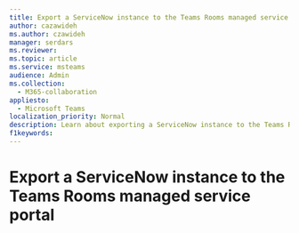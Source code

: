 ```yaml
---
title: Export a ServiceNow instance to the Teams Rooms managed service portal
author: cazawideh
ms.author: czawideh
manager: serdars
ms.reviewer: 
ms.topic: article
ms.service: msteams
audience: Admin
ms.collection: 
  - M365-collaboration
appliesto: 
  - Microsoft Teams
localization_priority: Normal
description: Learn about exporting a ServiceNow instance to the Teams Rooms managed service portal
f1keywords: 
---
```


# Export a ServiceNow instance to the Teams Rooms managed service portal